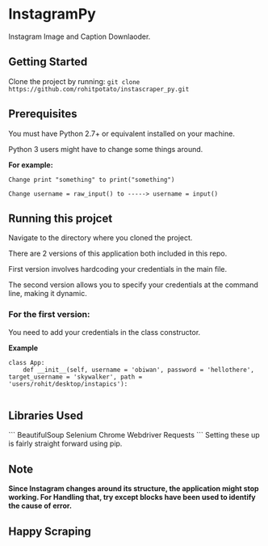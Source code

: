 <h1>InstagramPy</h1>

<p>Instagram Image and Caption Downlaoder. </p>

<h2>Getting Started</h2>

Clone the project by running: ``` git clone https://github.com/rohitpotato/instascraper_py.git ``` 

<h2>Prerequisites</h2>

<p>You must have Python 2.7+ or equivalent installed on your machine. </p2>

<p>Python 3 users might have to change some things around. </h2>

<b>For example: </b>

``` Change print "something" to print("something") ```

``` Change username = raw_input() to -----> username = input() ```

<h2>Running this projcet</h2>

<p>Navigate to the directory where you cloned the project. </p>

<p>There are 2 versions of this application both included in this repo. </p>

First version involves hardcoding your credentials in the main file.

The second version allows you to specify your credentials at the command line, making it dynamic. </p>

<h3> For the first version: </h3>

You need to add your credentials in the class constructor.

<b>Example</b>
```
class App:
	def __init__(self, username = 'obiwan', password = 'hellothere', target_username = 'skywalker', path = 'users/rohit/desktop/instapics'):
 
 ```
 <h2>Libraries Used</h2>
 ```
 BeautifulSoup
 Selenium
 Chrome Webdriver
 Requests
 ```
 Setting these up is fairly straight forward using pip.
 
 <h2>Note</h2>
 <b>Since Instagram changes around its structure, the application might stop working.
 For Handling that, try except blocks have been used to identify the cause of error. </b>
 
 <h2>Happy Scraping </h2>
